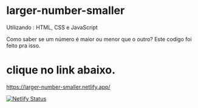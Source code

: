 # larger-number-smaller

Utilizando :  HTML, CSS e JavaScript 



Como saber se um número é maior ou menor que o outro? 
Este codigo foi feito pra isso.

# clique no link abaixo.


https://larger-number-smaller.netlify.app/

[![Netlify Status](https://api.netlify.com/api/v1/badges/e63f32aa-73ad-4474-8253-b5dfc7e54808/deploy-status)](https://app.netlify.com/sites/larger-number-smaller/deploys)

